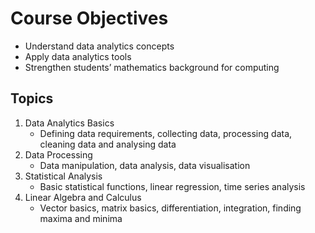# Course Objectives
* Understand data analytics concepts
* Apply data analytics tools
* Strengthen students’ mathematics background for computing

## Topics
1. Data Analytics Basics
   - Defining data requirements, collecting data, processing data, cleaning data and analysing data
2. Data Processing
   - Data manipulation, data analysis, data visualisation
3. Statistical Analysis
   - Basic statistical functions, linear regression, time series analysis
4. Linear Algebra and Calculus
   - Vector basics, matrix basics, differentiation, integration, finding maxima and minima
